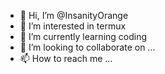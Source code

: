 - 👋 Hi, I’m @InsanityOrange
- 👀 I’m interested in termux
- 🌱 I’m currently learning coding 
- 💞️ I’m looking to collaborate on ...
- 📫 How to reach me ...

<!---
InsanityOrange/InsanityOrange is a ✨ special ✨ repository because its `README.md` (this file) appears on your GitHub profile.
You can click the Preview link to take a look at your changes.
--->
